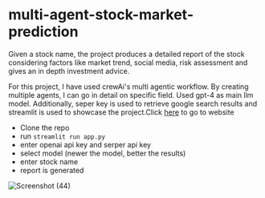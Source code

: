 # multi-agent-stock-market-prediction
Given a stock name, the project produces a detailed report of the stock considering factors like market trend, social media, risk assessment and gives an in depth investment advice.

For this project, I have used crewAi's multi agentic workflow. By creating multiple agents, I can go in detail on specific field. Used gpt-4 as main llm model. Additionally, seper key is used to retrieve google search results and streamlit is used to showcase the project.Click [here](https://agentic-stock-market-analysis.streamlit.app/) to go to website
- Clone the repo
- run `streamlit run app.py`
- enter openai api key and serper api key
- select model (newer the model, better the results)
- enter stock name
- report is generated

![Screenshot (44)](https://github.com/Anudeep-Kolluri/multi-agent-stock-market-prediction/assets/50168940/36664056-f16a-4492-ac65-c110b798466a)
